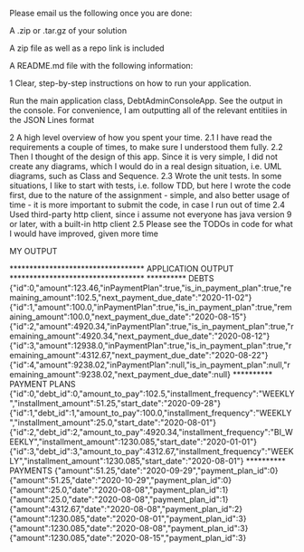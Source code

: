 


Please email us the following once you are done:

A .zip or .tar.gz of your solution

A zip file as well as a repo link is included


A README.md file with the following information:



1 Clear, step-by-step instructions on how to run your application.

Run the main application class, DebtAdminConsoleApp. See the output in the console. 
For convenience, I am outputting all of the relevant entitiies in the JSON Lines format

2 A high level overview of how you spent your time.
 2.1 I have read the requirements a couple of times, to make sure I understood them fully. 
 2.2 Then I thought of the design of this app. Since it is very simple, I did not create any diagrams,
which I would do in a real design situation, i.e. UML diagrams, such as Class and Sequence.
 2.3 Wrote the unit tests. In some situations, I like to start with tests, i.e. follow TDD, but here 
I wrote the code first, due to the nature of the assignment - simple, and also better usage of time - 
it is more important to submit the code, in case I run out of time
 2.4 Used third-party http client, since i assume not everyone has java version 9 or later, with a built-in http client
 2.5  Please see the TODOs in code for what I would have improved, given more time

MY OUTPUT 


********************************** APPLICATION OUTPUT **********************************
********** DEBTS
{"id":0,"amount":123.46,"inPaymentPlan":true,"is_in_payment_plan":true,"remaining_amount":102.5,"next_payment_due_date":"2020-11-02"}
{"id":1,"amount":100.0,"inPaymentPlan":true,"is_in_payment_plan":true,"remaining_amount":100.0,"next_payment_due_date":"2020-08-15"}
{"id":2,"amount":4920.34,"inPaymentPlan":true,"is_in_payment_plan":true,"remaining_amount":4920.34,"next_payment_due_date":"2020-08-12"}
{"id":3,"amount":12938.0,"inPaymentPlan":true,"is_in_payment_plan":true,"remaining_amount":4312.67,"next_payment_due_date":"2020-08-22"}
{"id":4,"amount":9238.02,"inPaymentPlan":null,"is_in_payment_plan":null,"remaining_amount":9238.02,"next_payment_due_date":null}
********** PAYMENT PLANS
{"id":0,"debt_id":0,"amount_to_pay":102.5,"installment_frequency":"WEEKLY","installment_amount":51.25,"start_date":"2020-09-28"}
{"id":1,"debt_id":1,"amount_to_pay":100.0,"installment_frequency":"WEEKLY","installment_amount":25.0,"start_date":"2020-08-01"}
{"id":2,"debt_id":2,"amount_to_pay":4920.34,"installment_frequency":"BI_WEEKLY","installment_amount":1230.085,"start_date":"2020-01-01"}
{"id":3,"debt_id":3,"amount_to_pay":4312.67,"installment_frequency":"WEEKLY","installment_amount":1230.085,"start_date":"2020-08-01"}
********** PAYMENTS
{"amount":51.25,"date":"2020-09-29","payment_plan_id":0}
{"amount":51.25,"date":"2020-10-29","payment_plan_id":0}
{"amount":25.0,"date":"2020-08-08","payment_plan_id":1}
{"amount":25.0,"date":"2020-08-08","payment_plan_id":1}
{"amount":4312.67,"date":"2020-08-08","payment_plan_id":2}
{"amount":1230.085,"date":"2020-08-01","payment_plan_id":3}
{"amount":1230.085,"date":"2020-08-08","payment_plan_id":3}
{"amount":1230.085,"date":"2020-08-15","payment_plan_id":3}


